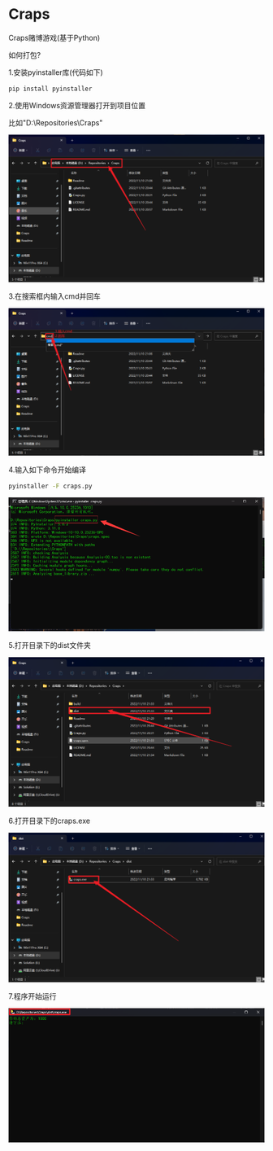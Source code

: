 # Craps
 Craps赌博游戏(基于Python)

如何打包?

1.安装pyinstaller库(代码如下)

```bash
pip install pyinstaller
```

2.使用Windows资源管理器打开到项目位置

比如"D:\Repositories\Craps"

![](./Readme/资源管理器D.png)

3.在搜索框内输入cmd并回车

![](./Readme/windows资源管理器搜索框cmd.png)

4.输入如下命令开始编译

```bash
pyinstaller -F craps.py
```

![](.\Readme\cmdpyinstallercraps.py.png)

5.打开目录下的dist文件夹

![](./Readme/opendist.png)

6.打开目录下的craps.exe

![](./Readme/opencraps.png)

7.程序开始运行

![](./Readme/程序运行.png)
